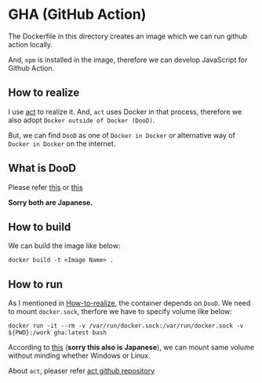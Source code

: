 # GHA (GitHub Action)

The Dockerfile in this directory creates an image which we can run github action locally.

And, `npm` is installed in the image, therefore we can develop JavaScript for
Github Action.

## How to realize

I use [act](https://github.com/nektos/act) to realize it.
And, `act` uses Docker in that process, therefore we also adopt
`Docker outside of Docker (DooD)`.

But, we can find `DooD` as one of `Docker in Docker` or alternative way of
`Docker in Docker` on the internet.

## What is DooD

Please refer [this](https://esakat.github.io/esakat-blog/posts/docker-in-docker/)
or [this](https://qiita.com/sugiyasu-qr/items/85a1bedb6458d4573407)

**Sorry both are Japanese.**

## How to build

We can build the image like below:

```shell
docker build -t <Image Name> .
```

## How to run

As I mentioned in [How-to-realize](#How-to-realize), the container depends on
`DooD`. We need to mount `docker.sock`, therfore we have to specify volume like
below:

```shell
docker run -it --rm -v /var/run/docker.sock:/var/run/docker.sock -v ${PWD}:/work gha:latest bash
```

According to [this](https://qiita.com/comefigo/items/6394a43b3bd97cde7b17)
(**sorry this also is Japanese**), we can mount same volume without minding
whether Windows or Linux.

About `act`, pleaser refer [act github repository](https://github.com/nektos/act)
